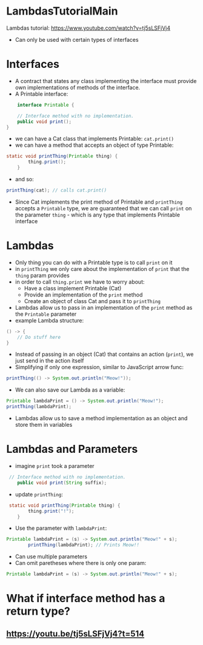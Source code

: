 # LambdasTutorialMain

Lambdas tutorial: https://www.youtube.com/watch?v=tj5sLSFjVj4

- Can only be used with certain types of interfaces

# Interfaces

- A contract that states any class implementing the interface must provide own implementations of methods of the interface.
- A Printable interface:

```java
	interface Printable {

    // Interface method with no implementation.
    public void print();
}
```

- we can have a Cat class that implements Printable: `cat.print()`
- we can have a method that accepts an object of type Printable:

```java
static void printThing(Printable thing) {
        thing.print();
    }
```

- and so:

```java
printThing(cat); // calls cat.print()
```

- Since Cat implements the print method of Printable and `printThing` accepts a `Printable` type, we are guaranteed that we can call `print` on the parameter `thing` - which is any type that implements Printable interface

# Lambdas

- Only thing you can do with a Printable type is to call `print` on it
- in `printThing` we only care about the implementation of `print` that the `thing` param provides
- in order to call `thing.print` we have to worry about:
  - Have a class implement Printable (Cat)
  - Provide an implementation of the `print` method
  - Create an object of class Cat and pass it to `printThing`
- Lambdas allow us to pass in an implementation of the `print` method as the `Printable` parameter
- example Lambda structure:

```java
() -> {
    // Do stuff here
}
```

- Instead of passing in an object (Cat) that contains an action (`print`), we just send in the action itself
- Simplifying if only one expression, similar to JavaScript arrow func:

```java
printThing(() -> System.out.println("Meow!"));
```

- We can also save our Lambda as a variable:

```java
Printable lambdaPrint = () -> System.out.println("Meow!");
printThing(lambdaPrint);
```

- Lambdas allow us to save a method implementation as an object and store them in variables

# Lambdas and Parameters

- imagine `print` took a parameter

```java
 // Interface method with no implementation.
    public void print(String suffix);
```

- update `printThing`:

```java
 static void printThing(Printable thing) {
        thing.print("!");
    }
```

- Use the parameter with `lambdaPrint`:

```java
Printable lambdaPrint = (s) -> System.out.println("Meow!" + s);
        printThing(lambdaPrint); // Prints Meow!!
```

- Can use multiple parameters
- Can omit paretheses where there is only one param:

```java
Printable lambdaPrint = (s) -> System.out.println("Meow!" + s);
```

# What if interface method has a return type?

## https://youtu.be/tj5sLSFjVj4?t=514
